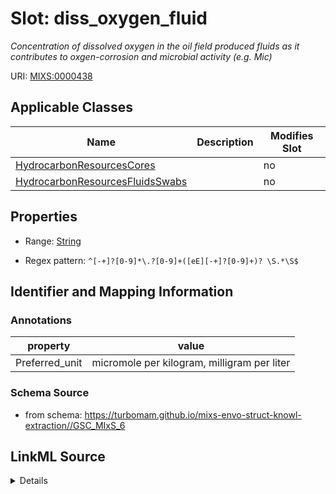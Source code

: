 # Slot: diss_oxygen_fluid


_Concentration of dissolved oxygen in the oil field produced fluids as it contributes to oxgen-corrosion and microbial activity (e.g. Mic)_



URI: [MIXS:0000438](https://w3id.org/mixs/0000438)



<!-- no inheritance hierarchy -->




## Applicable Classes

| Name | Description | Modifies Slot |
| --- | --- | --- |
[HydrocarbonResourcesCores](HydrocarbonResourcesCores.md) |  |  no  |
[HydrocarbonResourcesFluidsSwabs](HydrocarbonResourcesFluidsSwabs.md) |  |  no  |







## Properties

* Range: [String](String.md)

* Regex pattern: `^[-+]?[0-9]*\.?[0-9]+([eE][-+]?[0-9]+)? \S.*\S$`





## Identifier and Mapping Information





### Annotations

| property | value |
| --- | --- |
| Preferred_unit | micromole per kilogram, milligram per liter |



### Schema Source


* from schema: https://turbomam.github.io/mixs-envo-struct-knowl-extraction//GSC_MIxS_6




## LinkML Source

<details>
```yaml
name: diss_oxygen_fluid
annotations:
  Preferred_unit:
    tag: Preferred_unit
    value: micromole per kilogram, milligram per liter
description: Concentration of dissolved oxygen in the oil field produced fluids as
  it contributes to oxgen-corrosion and microbial activity (e.g. Mic)
title: dissolved oxygen in fluids
notes:
- dissolved
- oxygen
from_schema: https://turbomam.github.io/mixs-envo-struct-knowl-extraction//GSC_MIxS_6
rank: 1000
slot_uri: MIXS:0000438
multivalued: false
alias: diss_oxygen_fluid
domain_of:
- HydrocarbonResourcesCores
- HydrocarbonResourcesFluidsSwabs
range: string
required: false
recommended: false
pattern: ^[-+]?[0-9]*\.?[0-9]+([eE][-+]?[0-9]+)? \S.*\S$

```
</details>